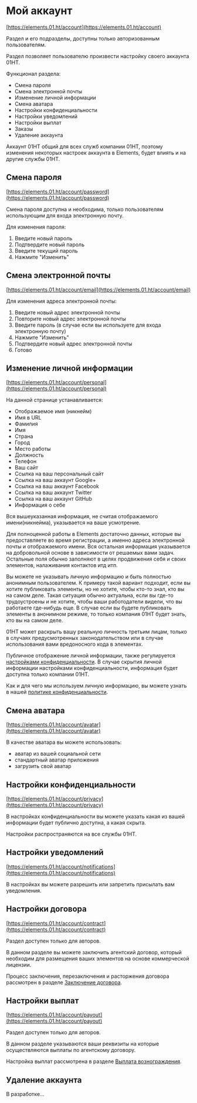 # Мой аккаунт

[https://elements.01.ht/account](https://elements.01.ht/account)

Раздел и его подразделы, доступны только авторизованным пользователям.

Раздел позволяет пользователю произвести настройку своего аккаунта 01HT.

Функционал раздела:

* Смена пароля
* Смена электронной почты
* Изменение личной информации
* Смена аватара
* Настройки конфиденциальности
* Настройки уведомлений
* Настройки выплат
* Заказы
* Удаление аккаунта

Аккаунт 01HT общий для всех служб компании 01HT, поэтому изменения некоторых настроек аккаунта в Elements, будет влиять и на другие службы 01HT.


## Смена пароля

[https://elements.01.ht/account/password](https://elements.01.ht/account/password)

Смена пароля доступна и необходима, только пользователям использующим для входа электронную почту.

Для изменения пароля:

1) Введите новый пароль
2) Подтвердите новый пароль
3) Введите текущий пароль
4) Нажмите "Изменить"

## Смена электронной почты

[https://elements.01.ht/account/email](https://elements.01.ht/account/email)

Для изменения адреса электронной почты:

1) Введите новый адрес электронной почты
2) Повторите новый адрес электронной почты
3) Введите пароль (в случае если вы используете для входа электронную почту)
4) Нажмите "Изменить"
5) Подтвердите новый адрес электронной почты
6) Готово

## Изменение личной информации

[https://elements.01.ht/account/personal](https://elements.01.ht/account/personal)

На данной странице устанавливается:

* Отображаемое имя (никнейм)
* Имя в URL
* Фамилия
* Имя
* Страна
* Город
* Место работы
* Должность
* Телефон
* Ваш сайт
* Ссылка на ваш персональный сайт
* Ссылка на ваш аккаунт Google+
* Ссылка на ваш аккаунт Facebook
* Ссылка на ваш аккаунт Twitter
* Ссылка на ваш аккаунт GitHub
* Информация о себе

Вся вышеуказанная информация, не считая отображаемого имени(никнейма), указывается на ваше усмотрение.

Для полноценной работы в Elements достаточно данных, которые вы предоставляете во время регистрации, а именно адреса электронной почты и отображаемого имени. Вся остальная информация указывается на добровольной основе в зависимости от решаемых вами задач. Остальные поля обычно заполняют в целях продвижения себя и своих элементов, налаживания контактов итд итп.

Вы можете не указывать личную информацию и быть полностью анонимным пользователем. К примеру такой вариант подходит, если вы хотите публиковать элементы, но не хотите, чтобы кто-то знал, кто вы на самом деле. Такая ситуация обычно актуальна, если вы где-то трудоустроены и не хотите, чтобы ваши работодатели видели, что вы работаете где-нибудь еще. В случае если вы будете публиковать элементы в анонимном режиме, то только компания 01HT будет знать, кто вы на самом деле. 

01HT может раскрыть вашу реальную личность третьим лицам, только в случаях предусмотренных законодательством или в случае использования вами вредоносного кода в элементах.

Публичное отображение личной информации, также регулируется [настройками конфиденциальности](https://elements.01.ht/account/privacy). В случае скрытия личной информации настройками конфиденциальности, информация будет доступна только компании 01HT.

Как и для чего мы используем личную информацию, вы можете узнать в нашей [политике конфиденциальности](https://01.ht/privacy).

## Смена аватара

[https://elements.01.ht/account/avatar](https://elements.01.ht/account/avatar)

В качестве аватара вы можете использовать:

* аватар из вашей социальной сети
* стандартный аватар приложения
* загрузить свой аватар

## Настройки конфиденциальности

[https://elements.01.ht/account/privacy](https://elements.01.ht/account/privacy)

В настройках конфиденциальности вы можете указать какая из вашей информации будет публично доступна, а какая скрыта.

Настройки распространяются на все службы 01HT.

## Настройки уведомлений

[https://elements.01.ht/account/notifications](https://elements.01.ht/account/notifications)

В настройках вы можете разрешить или запретить присылать вам уведомления.

## Настройки договора

[https://elements.01.ht/account/contract](https://elements.01.ht/account/contract)

Раздел доступен только для авторов.

В данном разделе вы можете заключить агентский договор, который необходим для размещения ваших элементов на основе коммерческой лицензии.

Процесс заключения, перезаключения и расторжения договора рассмотрен в разделе [Заключение договора](/guide/conclusion-contract/).

## Настройки выплат

[https://elements.01.ht/account/payout](https://elements.01.ht/account/payout)

Раздел доступен только для авторов.

В данном разделе указываются ваши реквизиты на которые осуществляются выплаты по агентскому договору.

Настройка выплат рассмотрена в разделе [Выплата вознограждения](/guide/payout/#настройки-выпnат).

## Удаление аккаунта

В разработке...